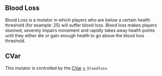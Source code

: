 Blood Loss
----------

Blood Loss is a mutator in which players who are below a certain health threshold (for example: 25) will suffer blood loss. Blood loss makes players stunned, severely impairs movement and rapidly takes away health points until they either die or gain enough health to go above the blood loss threshold.

CVar
----
This mutator is controlled by the [CVar](CVars) `g_bloodloss`.